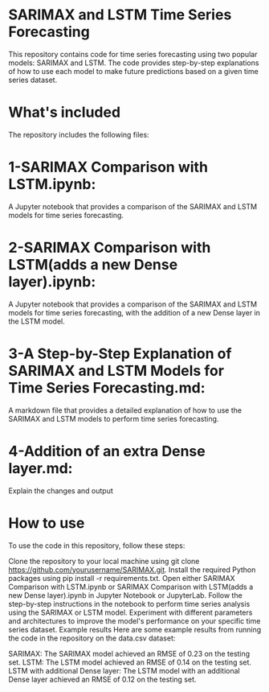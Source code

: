 # SARIMAX and LSTM Time Series Forecasting
This repository contains code for time series forecasting using two popular models: SARIMAX and LSTM. The code provides step-by-step explanations of how to use each model to make future predictions based on a given time series dataset.

# What's included
The repository includes the following files:


# 1-SARIMAX Comparison with LSTM.ipynb:
A Jupyter notebook that provides a comparison of the SARIMAX and LSTM models for time series forecasting.
# 2-SARIMAX Comparison with LSTM(adds a new Dense layer).ipynb:
A Jupyter notebook that provides a comparison of the SARIMAX and LSTM models for time series forecasting, with the addition of a new Dense layer in the LSTM model.
# 3-A Step-by-Step Explanation of SARIMAX and LSTM Models for Time Series Forecasting.md:
A markdown file that provides a detailed explanation of how to use the SARIMAX and LSTM models to perform time series forecasting.
# 4-Addition of an extra Dense layer.md:
Explain the changes and output 

# How to use
To use the code in this repository, follow these steps:

Clone the repository to your local machine using git clone https://github.com/yourusername/SARIMAX.git.
Install the required Python packages using pip install -r requirements.txt.
Open either SARIMAX Comparison with LSTM.ipynb or SARIMAX Comparison with LSTM(adds a new Dense layer).ipynb in Jupyter Notebook or JupyterLab.
Follow the step-by-step instructions in the notebook to perform time series analysis using the SARIMAX or LSTM model.
Experiment with different parameters and architectures to improve the model's performance on your specific time series dataset.
Example results
Here are some example results from running the code in the repository on the data.csv dataset:

SARIMAX: The SARIMAX model achieved an RMSE of 0.23 on the testing set.
LSTM: The LSTM model achieved an RMSE of 0.14 on the testing set.
LSTM with additional Dense layer: The LSTM model with an additional Dense layer achieved an RMSE of 0.12 on the testing set.
